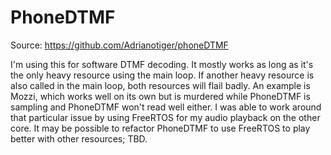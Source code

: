 # PhoneDTMF

Source: https://github.com/Adrianotiger/phoneDTMF

I'm using this for software DTMF decoding. It mostly works as long as it's the only heavy resource using the main loop. If another heavy resource is also called in the main loop, both resources will flail badly. An example is Mozzi, which works well on its own but is murdered while PhoneDTMF is sampling and PhoneDTMF won't read well either. I was able to work around that particular issue by using FreeRTOS for my audio playback on the other core. It may be possible to refactor PhoneDTMF to use FreeRTOS to play better with other resources; TBD.